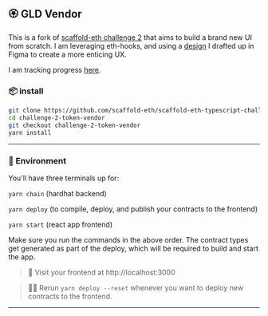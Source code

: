 
## 🏵 GLD Vendor
This is a fork of [scaffold-eth challenge 2](https://speedrunethereum.com/challenge/token-vendor) that aims to build a brand new UI from scratch.
I am leveraging eth-hooks, and using a [design](https://www.figma.com/file/KXrIvKLSGnH3AfIzFIJvu6/GLD-Token-Vendor?node-id=0%3A1) I drafted up in Figma to create a more enticing UX.

I am tracking progress [here](https://github.com/elenamik/gld-vendor-ui/projects/1).

### 📦 install 

```bash
git clone https://github.com/scaffold-eth/scaffold-eth-typescript-challenges.git challenge-2-token-vendor
cd challenge-2-token-vendor
git checkout challenge-2-token-vendor
yarn install
```
---

### 🔭 Environment 

You'll have three terminals up for:

`yarn chain` (hardhat backend)

`yarn deploy` (to compile, deploy, and publish your contracts to the frontend)

`yarn start` (react app frontend)

Make sure you run the commands in the above order. The contract types get generated as part of the deploy, which will be required to build and start the app.

> 👀 Visit your frontend at http://localhost:3000

> 👩‍💻 Rerun `yarn deploy --reset` whenever you want to deploy new contracts to the frontend.

---
